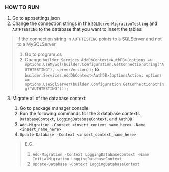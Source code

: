 ### **HOW TO RUN**
1. Go to appsettings.json
2. Change the connection strings in the `SQLServerMigrationTesting` and `AUTHTESTING` to the database that you want to insert the tables
   
> If the connection string in `AUTHTESTING` points to a SQLServer and not to a MySQLServer
   > 1. Go to program.cs
   > 2. Change `builder.Services.AddDbContext<AuthDB>(options => options.UseMySql(builder.Configuration.GetConnectionString("AUTHTESTING"), serverVersion));`
      **to** `builder.Services.AddDbContext<AuthDB>(optionsAction: options => options.UseSqlServer(builder.Configuration.GetConnectionString("AUTHTESTING")));`

3. Migrate all of the database context
   1. Go to package manager console
   2. Run the following commands for the 3 database contexts `DatabaseContext`, `LoggingDatabaseContext`, and `AuthDB`
   3. `Add-Migration -Context <insert_context_name_here> -Name <insert_name_here>`
   4. `Update-Database -Context <insert_context_name_here>`
      
   > E.G.
   > 1. `Add-Migration -Context LoggingDatabaseContext -Name InitialMigration_LoggingDatabaseContext`
   > 2. `Update-Database -Context LoggingDatabaseContext`
      
